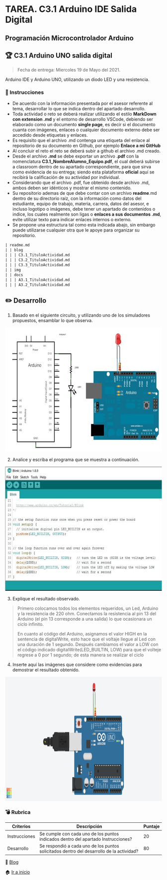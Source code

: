 # TAREA. C3.1 Arduino IDE Salida Digital

## Programación Microcontrolador Arduino

## 🏆 C3.1 Arduino UNO salida digital

> Fecha de entrega: Miercoles 19 de Mayo del 2021.
> 

Arduino IDE y Arduino UNO, utilizando un diodo LED y una resistencia.

### 📘 Instrucciones

- De acuerdo con la información presentada por el asesor referente al tema, desarrollar lo que se indica dentro del apartado desarrollo.
- Toda actividad o reto se deberá realizar utilizando el estilo **MarkDown con extension .md** y el entorno de desarrollo VSCode, debiendo ser elaborado como un documento **single page**, es decir si el documento cuanta con imágenes, enlaces o cualquier documento externo debe ser accedido desde etiquetas y enlaces.
- Es requisito que el archivo .md contenga una etiqueta del enlace al repositorio de su documento en Github, por ejemplo **Enlace a mi GitHub** 
- Al concluir el reto el reto se deberá subir a github el archivo .md creado.
- Desde el archivo **.md** se debe exportar un archivo **.pdf** con la nomenclatura **C3.1_NombreAlumno_Equipo.pdf**, el cual deberá subirse a classroom dentro de su apartado correspondiente, para que sirva como evidencia de su entrega; siendo esta plataforma **oficial** aquí se recibirá la calificación de su actividad por individual.
- Considerando que el archivo .pdf, fue obtenido desde archivo .md, ambos deben ser idénticos y mostrar el mismo contenido.
- Su repositorio ademas de que debe contar con un archivo **readme**.md dentro de su directorio raíz, con la información como datos del estudiante, equipo de trabajo, materia, carrera, datos del asesor, e incluso logotipo o imágenes, debe tener un apartado de contenidos o indice, los cuales realmente son ligas o **enlaces a sus documentos .md**, evite utilizar texto para indicar enlaces internos o externo.
- Se propone una estructura tal como esta indicada abajo, sin embargo puede utilizarse cualquier otra que le apoye para organizar su repositorio.

``` 
| readme.md
| | blog
| | | C3.1_TituloActividad.md
| | | C3.2_TituloActividad.md
| | | C3.3_TituloActividad.md
| | img
| | docs
| | | A3.1_TituloActividad.md
| | | A3.2_TituloActividad.md
```

## ✏️ Desarrollo

1. Basado en el siguiente circuito, y utilizando uno de los simuladores propuestos, ensamblar lo que observa.

<p align="center">
    <img alt="SalidaDigital" src="https://github.com/ShaaronPR/Tareas/blob/main/img/C3.x_ArduinoEsquematicoSalidaDigital.png" width=650 height=400>
</p>

2. Analice y escriba el programa que se muestra a continuación.

<p align="center">
    <img alt="SalidaDigital" src="https://github.com/ShaaronPR/Tareas/blob/main/img/C3.x_ArduinoProgramaSalidaDigital.png" width=600 height=400>
</p>

3. Explique el resultado observado.

> 
> Primero colocamos todos los elementos requeridos, un Led, Arduino y la resistencia de 220 ohm. Conectamos la resistencia al pin 13 del Arduino (el pin 13 corresponde a una salida) lo que ocasionara un ciclo infinito.
> 
> En cuanto al código del Arduino, asignamos el valor HIGH en la sentencia de digitalWrite, esto hace que el voltaje llegue al Led con una duración de 1 segundo. Después cambiamos el valor a LOW con el código indicado digitalWrite(LED_BUILTIN, LOW) para que el volteje regrese a 0 por 1 segundo; de esta manera se realizar el ciclo
>

4. Inserte aquí las imágenes que considere como evidencias para demostrar el resultado obtenido.

<p align="center">
    <img alt="SalidaDigital" src="https://github.com/ShaaronPR/Tareas/blob/main/img/C3.1_Arduino1.png" width=800 height=400>
</p>




### 💣 Rubrica

| Criterios     | Descripción                                                                                  | Puntaje |
| ------------- | -------------------------------------------------------------------------------------------- | ------- |
| Instrucciones | Se cumple con cada uno de los puntos indicados dentro del apartado Instrucciones?            | 20 |
| Desarrollo    | Se respondió a cada uno de los puntos solicitados dentro del desarrollo de la actividad?     | 80      |


📑 [Blog](https://github.com/ShaaronPR/Tareas/tree/main/blog)

🏠 [Ir a inicio](https://github.com/ShaaronPR/Tareas)
